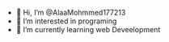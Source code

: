 - 👋 Hi, I’m @AlaaMohmmed177213
- 👀 I’m interested in programing
- 🌱 I’m currently learning web Deveelopment
  
<!---
AlaaMohmmed177213/AlaaMohmmed177213 is a ✨ special ✨ repository because its `README.md` (this file) appears on your GitHub profile.
You can click the Preview link to take a look at your changes.
--->
